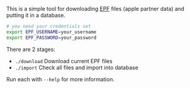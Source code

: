 This is a simple tool for downloading [EPF](https://performance-partners.apple.com/epf) files (apple partner data) and putting it in a database.

```bash
# you need your credentials set
export EPF_USERNAME=your_username
export EPF_PASSWORD=your_password
```

There are 2 stages:

- `./download` Download current EPF files
- `./import` Check all files and import into database

Run each with `--help` for more information.
